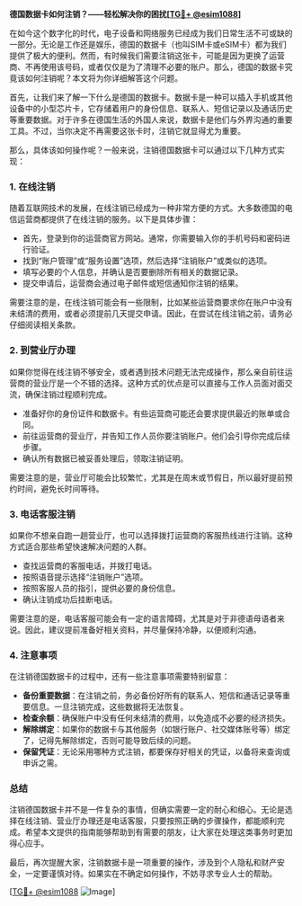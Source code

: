 **德国数据卡如何注销？——轻松解决你的困扰[[TG💪+ @esim1088](https://t.me/s/esim1088)]**

在如今这个数字化的时代，电子设备和网络服务已经成为我们日常生活不可或缺的一部分。无论是工作还是娱乐，德国的数据卡（也叫SIM卡或eSIM卡）都为我们提供了极大的便利。然而，有时候我们需要注销这张卡，可能是因为更换了运营商、不再使用该号码，或者仅仅是为了清理不必要的账户。那么，德国的数据卡究竟该如何注销呢？本文将为你详细解答这个问题。

首先，让我们来了解一下什么是德国的数据卡。数据卡是一种可以插入手机或其他设备中的小型芯片卡，它存储着用户的身份信息、联系人、短信记录以及通话历史等重要数据。对于许多在德国生活的外国人来说，数据卡是他们与外界沟通的重要工具。不过，当你决定不再需要这张卡时，注销它就显得尤为重要。

那么，具体该如何操作呢？一般来说，注销德国数据卡可以通过以下几种方式实现：

### **1. 在线注销**
随着互联网技术的发展，在线注销已经成为一种非常方便的方式。大多数德国的电信运营商都提供了在线注销的服务。以下是具体步骤：
- 首先，登录到你的运营商官方网站。通常，你需要输入你的手机号码和密码进行验证。
- 找到“账户管理”或“服务设置”选项，然后选择“注销账户”或类似的选项。
- 填写必要的个人信息，并确认是否要删除所有相关的数据记录。
- 提交申请后，运营商会通过电子邮件或短信通知你注销的结果。

需要注意的是，在线注销可能会有一些限制，比如某些运营商要求你在账户中没有未结清的费用，或者必须提前几天提交申请。因此，在尝试在线注销之前，请务必仔细阅读相关条款。

### **2. 到营业厅办理**
如果你觉得在线注销不够安全，或者遇到技术问题无法完成操作，那么亲自前往运营商的营业厅是一个不错的选择。这种方式的优点是可以直接与工作人员面对面交流，确保注销过程顺利完成。
- 准备好你的身份证件和数据卡。有些运营商可能还会要求提供最近的账单或合同。
- 前往运营商的营业厅，并告知工作人员你要注销账户。他们会引导你完成后续步骤。
- 确认所有数据已被妥善处理后，领取注销证明。

需要注意的是，营业厅可能会比较繁忙，尤其是在周末或节假日，所以最好提前预约时间，避免长时间等待。

### **3. 电话客服注销**
如果你不想亲自跑一趟营业厅，也可以选择拨打运营商的客服热线进行注销。这种方式适合那些希望快速解决问题的人群。
- 查找运营商的客服电话，并拨打电话。
- 按照语音提示选择“注销账户”选项。
- 按照客服人员的指引，提供必要的身份信息。
- 确认注销成功后挂断电话。

需要注意的是，电话客服可能会有一定的语言障碍，尤其是对于非德语母语者来说。因此，建议提前准备好相关资料，并尽量保持冷静，以便顺利沟通。

### **4. 注意事项**
在注销德国数据卡的过程中，还有一些注意事项需要特别留意：
- **备份重要数据**：在注销之前，务必备份好所有的联系人、短信和通话记录等重要信息。一旦注销完成，这些数据将无法恢复。
- **检查余额**：确保账户中没有任何未结清的费用，以免造成不必要的经济损失。
- **解除绑定**：如果你的数据卡与其他服务（如银行账户、社交媒体账号等）绑定了，记得先解除绑定，否则可能导致后续的问题。
- **保留凭证**：无论采用哪种方式注销，都要保存好相关的凭证，以备将来查询或申诉之需。

### **总结**
注销德国数据卡并不是一件复杂的事情，但确实需要一定的耐心和细心。无论是选择在线注销、营业厅办理还是电话客服，只要按照正确的步骤操作，都能顺利完成。希望本文提供的指南能够帮助到有需要的朋友，让大家在处理这类事务时更加得心应手。

最后，再次提醒大家，注销数据卡是一项重要的操作，涉及到个人隐私和财产安全，一定要谨慎对待。如果实在不确定如何操作，不妨寻求专业人士的帮助。

[[TG💪+ @esim1088](https://t.me/s/esim1088) ![Image](https://i.postimg.cc/4NQfJmqS/Snipaste-2025-05-13-00-14-12.png)]